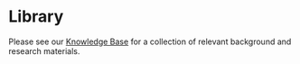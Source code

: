 # Library

Please see our [Knowledge Base](https://airtable.com/tblByqyiXfvnPTX2V/viwWaKI5mTp56z9lu?blocks=hide) for a collection of relevant background and research materials.

